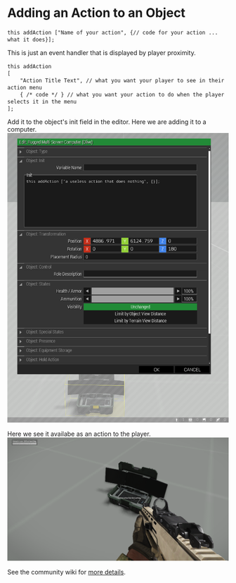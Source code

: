 # Adding an Action to an Object

```SQF
this addAction ["Name of your action", {// code for your action ... what it does}];
```

This is just an event handler that is displayed by player proximity.
```SQF
this addAction 
[
    "Action Title Text", // what you want your player to see in their action menu
    { /* code */ } // what you want your action to do when the player selects it in the menu
];
```

Add it to the object's init field in the editor.  Here we are adding it to a computer.
![Add Action](./images/add_action_to_object.png)  

Here we see it availabe as an action to the player.
![Add Action](./images/add_action.png)  

See the community wiki for 
[more details](https://community.bistudio.com/wiki/addAction).